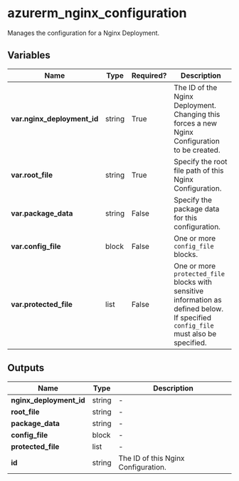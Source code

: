 # azurerm_nginx_configuration

Manages the configuration for a Nginx Deployment.

## Variables

| Name | Type | Required? |  Description |
| ---- | ---- | --------- |  ----------- |
| **var.nginx_deployment_id** | string | True | The ID of the Nginx Deployment. Changing this forces a new Nginx Configuration to be created. | 
| **var.root_file** | string | True | Specify the root file path of this Nginx Configuration. | 
| **var.package_data** | string | False | Specify the package data for this configuration. | 
| **var.config_file** | block | False | One or more `config_file` blocks. | 
| **var.protected_file** | list | False | One or more `protected_file` blocks with sensitive information as defined below. If specified `config_file` must also be specified. | 



## Outputs

| Name | Type | Description |
| ---- | ---- | --------- | 
| **nginx_deployment_id** | string  | - | 
| **root_file** | string  | - | 
| **package_data** | string  | - | 
| **config_file** | block  | - | 
| **protected_file** | list  | - | 
| **id** | string  | The ID of this Nginx Configuration. | 